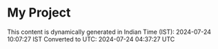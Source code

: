 # My Project

This content is dynamically generated in Indian Time (IST): 2024-07-24 10:07:27 IST
Converted to UTC: 2024-07-24 04:37:27 UTC

